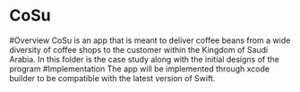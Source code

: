 # CoSu
#Overview
CoSu is an app that is meant to deliver coffee beans from a wide diversity of coffee shops to the customer within the Kingdom of Saudi Arabia. In this folder is the case study along with the initial designs of the program
#Implementation
The app will be implemented through xcode builder to be compatible with the latest version of Swift.
